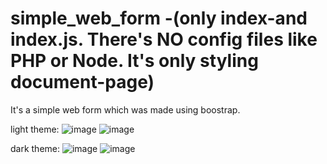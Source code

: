 # simple_web_form -(only index-and index.js. There's NO config files like PHP or Node. It's only styling document-page)

It's a simple web form which was made using boostrap.

light theme:
![image](https://github.com/Dominic8999/simple_web_form--only-index-and-js-/assets/140336313/71613c0e-9bb3-44e6-b307-6624886ebc5a)
![image](https://github.com/Dominic8999/simple_web_form--only-index-and-js-/assets/140336313/f0457320-d961-4bf8-9e0a-876afff3e788)

dark theme:
![image](https://github.com/Dominic8999/simple_web_form--only-index-and-js-/assets/140336313/4ff3c6ae-3a12-4c33-a232-44e23d204f41)
![image](https://github.com/Dominic8999/simple_web_form--only-index-and-js-/assets/140336313/f750d0e2-2927-4862-9012-e04afec14b86)



